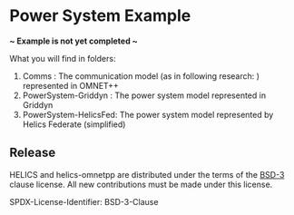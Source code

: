 # Power System Example

**~ Example is not yet completed ~**

What you will find in folders:

1. Comms : The communication model (as in following research: ) represented in OMNET++
2. PowerSystem-Griddyn : The power system model represented in Griddyn
3. PowerSystem-HelicsFed: The power system model represented by Helics Federate (simplified)


## Release

HELICS and helics-omnetpp are distributed under the terms of the [BSD-3](https://github.com/GMLC-TDC/helics-omnetpp/blob/master/LICENSE) clause license. All new contributions must be made under this license.

SPDX-License-Identifier: BSD-3-Clause
